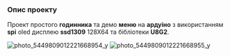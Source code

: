 ### Опис проекту

Проект простого **годинника** та демо **меню** на **ардуіно** з використанням **spi** oled дисплею **ssd1309** 128X64 та бібліотеки **U8G2**.

![photo_5449809012221668954_y](https://github.com/user-attachments/assets/6e92726d-78c9-4567-ae13-bdf7885b72d4)
![photo_5449809012221668955_y](https://github.com/user-attachments/assets/e6068d7c-b105-48e9-9833-fdf5cb1bf81b)
